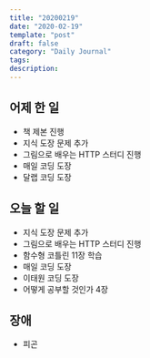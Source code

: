 ```yaml
---
title: "20200219"
date: "2020-02-19"
template: "post"
draft: false
category: "Daily Journal"
tags:
description:
---
```


## 어제 한 일

* 책 제본 진행
* 지식 도장 문제 추가
* 그림으로 배우는 HTTP 스터디 진행
* 매일 코딩 도장
* 달랩 코딩 도장

## 오늘 할 일

* 지식 도장 문제 추가
* 그림으로 배우는 HTTP 스터디 진행
* 함수형 코틀린 11장 학습
* 매일 코딩 도장
* 이태원 코딩 도장
* 어떻게 공부할 것인가 4장

## 장애

* 피곤
